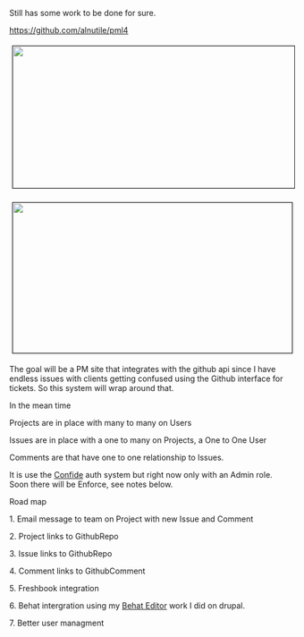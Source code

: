 <p>Still has some work to be done for sure.&nbsp;</p>

<p><a href="https://github.com/alnutile/pml4" target="_blank">https://github.com/alnutile/pml4</a></p>

<p><img alt="" src="https://photos-6.dropbox.com/t/0/AAA1GCF2mTtb0s1auSN8bHpD-o35nmPWCiaS4tFzyvpV_Q/12/54803135/png/2048x1536/3/1391400000/0/2/Screenshot%202014-02-02%2021.00.03.png/1aYJjmaoGuRzexlxQJFxDzid7urK3GRs-8P0nvQ8SzY" style="width: 600px; height: 254px; margin: 5px; border-width: 1px; border-style: solid;" /></p>

<p><img alt="" src="https://photos-1.dropbox.com/t/0/AAA4lWC850wd95jWn1-EynEI5Q46dVP2DESbLQTqMO0PEQ/12/54803135/png/2048x1536/3/1391407200/0/2/Screenshot%202014-02-02%2023.00.10.png/1j3TfBbkROJPsr773gyeXy1mLsVzHnoQxuW-V_07cdM" style="width: 500px; height: 269px; border-width: 1px; border-style: solid; margin: 5px;" /></p>

<p>The goal will be a PM site that integrates with the github api since I have endless issues with clients getting confused using the Github interface for tickets. So this system will wrap around that.</p>

<p>In the mean time</p>

<p>Projects are&nbsp;in place with many to many on Users</p>

<p>Issues are&nbsp;in place with a one to many on Projects, a One to One User</p>

<p>Comments are that have one to one relationship to Issues.</p>

<p>It is use the <a href="https://github.com/Zizaco/confide" target="_blank">Confide</a> auth system but right now only with an Admin role. Soon there will be Enforce, see notes below.</p>

<p>Road map</p>

<p>1. Email message to team on Project with new Issue and Comment</p>

<p>2. Project links to GithubRepo</p>

<p>3. Issue links to GithubRepo</p>

<p>4. Comment links to GithubComment&nbsp;</p>

<p>5. Freshbook integration</p>

<p>6. Behat&nbsp;intergration&nbsp;using my <a href="https://github.com/alnutile/behat_editor" target="_blank">Behat Editor</a> work I did on drupal.</p>

<p>7. Better user managment</p>

<p>&nbsp;</p>
